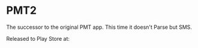 # PMT2
The successor to the original PMT app. This time it doesn't Parse but SMS.

Released to Play Store at:


